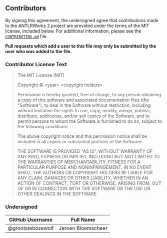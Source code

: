 ## Contributors

By signing this agreement, the undersigned agree that contributions made to the ANTLRWorks 2
project are provided under the terms of the MIT license, included below. For additional
information, please see the [`CONTRIBUTING.md`](CONTRIBUTING.md) file.

**Pull requests which add a user to this file may only be submitted by the user who was added to the file.**

### Contributor License Text

> The MIT License (MIT)
>
> Copyright &copy; &lt;year&gt; &lt;copyright holders&gt;
>
> Permission is hereby granted, free of charge, to any person obtaining a copy
> of this software and associated documentation files (the "Software"), to deal
> in the Software without restriction, including without limitation the rights
> to use, copy, modify, merge, publish, distribute, sublicense, and/or sell
> copies of the Software, and to permit persons to whom the Software is
> furnished to do so, subject to the following conditions:
>
> The above copyright notice and this permission notice shall be included in
> all copies or substantial portions of the Software.
>
> THE SOFTWARE IS PROVIDED "AS IS", WITHOUT WARRANTY OF ANY KIND, EXPRESS OR
> IMPLIED, INCLUDING BUT NOT LIMITED TO THE WARRANTIES OF MERCHANTABILITY,
> FITNESS FOR A PARTICULAR PURPOSE AND NONINFRINGEMENT. IN NO EVENT SHALL THE
> AUTHORS OR COPYRIGHT HOLDERS BE LIABLE FOR ANY CLAIM, DAMAGES OR OTHER
> LIABILITY, WHETHER IN AN ACTION OF CONTRACT, TORT OR OTHERWISE, ARISING FROM,
> OUT OF OR IN CONNECTION WITH THE SOFTWARE OR THE USE OR OTHER DEALINGS IN
> THE SOFTWARE.

### Undersigned

| GitHub Username   | Full Name          |
| ----------------- | ------------------ |
| @grootstebozewolf | Jeroen Bloemscheer |
<!-- to sign, include a single line above this comment containing the following text:
| @username | First Last |
-->

